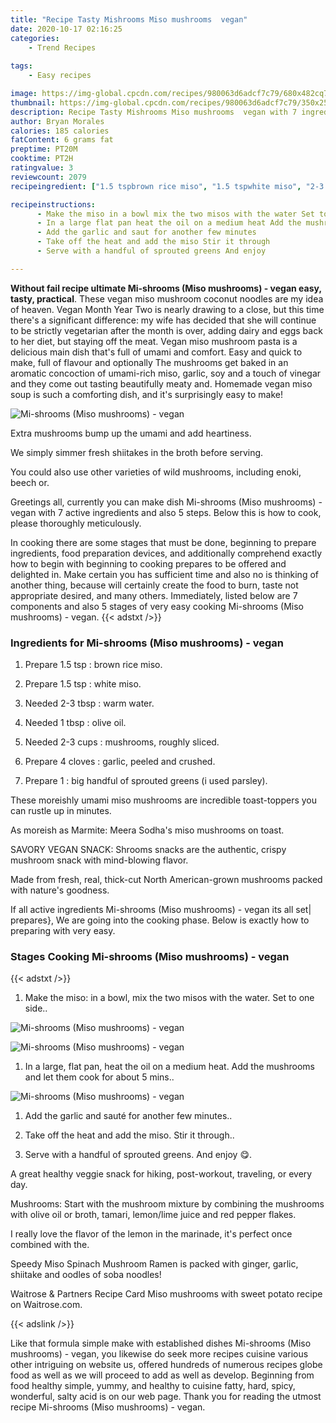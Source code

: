 ```yaml
---
title: "Recipe Tasty Mishrooms Miso mushrooms  vegan"
date: 2020-10-17 02:16:25
categories:
    - Trend Recipes
    
tags:
    - Easy recipes

image: https://img-global.cpcdn.com/recipes/980063d6adcf7c79/680x482cq70/mi-shrooms-miso-mushrooms-vegan-recipe-main-photo.jpg
thumbnail: https://img-global.cpcdn.com/recipes/980063d6adcf7c79/350x250cq70/mi-shrooms-miso-mushrooms-vegan-recipe-main-photo.jpg
description: Recipe Tasty Mishrooms Miso mushrooms  vegan with 7 ingredients and 5 stages of easy cooking.
author: Bryan Morales
calories: 185 calories
fatContent: 6 grams fat
preptime: PT20M
cooktime: PT2H
ratingvalue: 3
reviewcount: 2079
recipeingredient: ["1.5 tspbrown rice miso", "1.5 tspwhite miso", "2-3 tbspwarm water", "1 tbspolive oil", "2-3 cupsmushrooms roughly sliced", "4 clovesgarlic peeled and crushed", "1big handful of sprouted greens i used parsley"]

recipeinstructions: 
      - Make the miso in a bowl mix the two misos with the water Set to one side 
      - In a large flat pan heat the oil on a medium heat Add the mushrooms and let them cook for about 5 mins 
      - Add the garlic and saut for another few minutes 
      - Take off the heat and add the miso Stir it through 
      - Serve with a handful of sprouted greens And enjoy 

---
```




**Without fail recipe ultimate Mi-shrooms (Miso mushrooms) - vegan easy, tasty, practical**. These vegan miso mushroom coconut noodles are my idea of heaven. Vegan Month Year Two is nearly drawing to a close, but this time there&#39;s a significant difference: my wife has decided that she will continue to be strictly vegetarian after the month is over, adding dairy and eggs back to her diet, but staying off the meat. Vegan miso mushroom pasta is a delicious main dish that&#39;s full of umami and comfort. Easy and quick to make, full of flavour and optionally The mushrooms get baked in an aromatic concoction of umami-rich miso, garlic, soy and a touch of vinegar and they come out tasting beautifully meaty and. Homemade vegan miso soup is such a comforting dish, and it&#39;s surprisingly easy to make!


![Mi-shrooms (Miso mushrooms) - vegan](https://img-global.cpcdn.com/recipes/980063d6adcf7c79/680x482cq70/mi-shrooms-miso-mushrooms-vegan-recipe-main-photo.jpg "Mi-shrooms (Miso mushrooms) - vegan")



Extra mushrooms bump up the umami and add heartiness.

We simply simmer fresh shiitakes in the broth before serving.

You could also use other varieties of wild mushrooms, including enoki, beech or.


Greetings all, currently you can make dish Mi-shrooms (Miso mushrooms) - vegan with 7 active ingredients and also 5 steps. Below this is how to cook, please thoroughly meticulously.

In cooking there are some stages that must be done, beginning to prepare ingredients, food preparation devices, and additionally comprehend exactly how to begin with beginning to cooking prepares to be offered and delighted in. Make certain you has sufficient time and also no is thinking of another thing, because will certainly create the food to burn, taste not appropriate desired, and many others. Immediately, listed below are 7 components and also 5 stages of very easy cooking Mi-shrooms (Miso mushrooms) - vegan.
{{< adstxt />}}

### Ingredients for Mi-shrooms (Miso mushrooms) - vegan


1. Prepare 1.5 tsp : brown rice miso.

1. Prepare 1.5 tsp : white miso.

1. Needed 2-3 tbsp : warm water.

1. Needed 1 tbsp : olive oil.

1. Needed 2-3 cups : mushrooms, roughly sliced.

1. Prepare 4 cloves : garlic, peeled and crushed.

1. Prepare 1 : big handful of sprouted greens (i used parsley).


These moreishly umami miso mushrooms are incredible toast-toppers you can rustle up in minutes.

As moreish as Marmite: Meera Sodha&#39;s miso mushrooms on toast.

SAVORY VEGAN SNACK: Shrooms snacks are the authentic, crispy mushroom snack with mind-blowing flavor.

Made from fresh, real, thick-cut North American-grown mushrooms packed with nature&#39;s goodness.


If all active ingredients Mi-shrooms (Miso mushrooms) - vegan its all set| prepares}, We are going into the cooking phase. Below is exactly how to preparing with very easy.

### Stages Cooking Mi-shrooms (Miso mushrooms) - vegan

{{< adstxt />}}


1. Make the miso: in a bowl, mix the two misos with the water. Set to one side..



![Mi-shrooms (Miso mushrooms) - vegan](https://img-global.cpcdn.com/steps/eeca83c8cfefac11/160x128cq70/mi-shrooms-miso-mushrooms-vegan-recipe-step-1-photo.jpg" "Mi-shrooms (Miso mushrooms) - vegan")

![Mi-shrooms (Miso mushrooms) - vegan](https://img-global.cpcdn.com/steps/01349c5bf95c6f4b/160x128cq70/mi-shrooms-miso-mushrooms-vegan-recipe-step-1-photo.jpg" "Mi-shrooms (Miso mushrooms) - vegan")



1. In a large, flat pan, heat the oil on a medium heat. Add the mushrooms and let them cook for about 5 mins..



![Mi-shrooms (Miso mushrooms) - vegan](https://img-global.cpcdn.com/steps/dc42c6f03750deda/160x128cq70/mi-shrooms-miso-mushrooms-vegan-recipe-step-2-photo.jpg" "Mi-shrooms (Miso mushrooms) - vegan")



1. Add the garlic and sauté for another few minutes..



1. Take off the heat and add the miso. Stir it through..



1. Serve with a handful of sprouted greens. And enjoy 😋.




A great healthy veggie snack for hiking, post-workout, traveling, or every day.

Mushrooms: Start with the mushroom mixture by combining the mushrooms with olive oil or broth, tamari, lemon/lime juice and red pepper flakes.

I really love the flavor of the lemon in the marinade, it&#39;s perfect once combined with the.

Speedy Miso Spinach Mushroom Ramen is packed with ginger, garlic, shiitake and oodles of soba noodles!

Waitrose &amp; Partners Recipe Card Miso mushrooms with sweet potato recipe on Waitrose.com.


{{< adslink />}}

Like that formula simple make with established dishes Mi-shrooms (Miso mushrooms) - vegan, you likewise do seek more recipes cuisine various other intriguing on website us, offered hundreds of numerous recipes globe food as well as we will proceed to add as well as develop. Beginning from food healthy simple, yummy, and healthy to cuisine fatty, hard, spicy, wonderful, salty acid is on our web page. Thank you for reading the utmost recipe Mi-shrooms (Miso mushrooms) - vegan.
